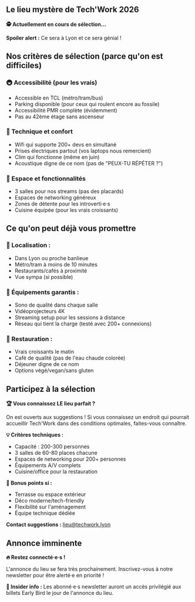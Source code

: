 ## Le lieu mystère de Tech'Work 2026

**🕵️ Actuellement en cours de sélection...**

**Spoiler alert :** Ce sera à Lyon et ce sera génial !

## Nos critères de sélection (parce qu'on est difficiles)

### 🚇 Accessibilité (pour les vrais)
- Accessible en TCL (métro/tram/bus)
- Parking disponible (pour ceux qui roulent encore au fossile)
- Accessibilité PMR complète (évidemment)
- Pas au 42ème étage sans ascenseur

### 🏢 Technique et confort
- Wifi qui supporte 200+ devs en simultané
- Prises électriques partout (vos laptops nous remercient)
- Clim qui fonctionne (même en juin)
- Acoustique digne de ce nom (pas de "PEUX-TU RÉPÉTER ?")

### 🎯 Espace et fonctionnalités
- 3 salles pour nos streams (pas des placards)
- Espaces de networking généreux
- Zones de détente pour les introverti·e·s
- Cuisine équipée (pour les vrais croissants)

## Ce qu'on peut déjà vous promettre

### 📍 Localisation :
- Dans Lyon ou proche banlieue
- Métro/tram à moins de 10 minutes
- Restaurants/cafés à proximité
- Vue sympa (si possible)

### 🔧 Équipements garantis :
- Sono de qualité dans chaque salle
- Vidéoprojecteurs 4K
- Streaming setup pour les sessions à distance
- Réseau qui tient la charge (testé avec 200+ connexions)

### 🍕 Restauration :
- Vrais croissants le matin
- Café de qualité (pas de l'eau chaude colorée)
- Déjeuner digne de ce nom
- Options végé/vegan/sans gluten

## Participez à la sélection

**🏆 Vous connaissez LE lieu parfait ?**

On est ouverts aux suggestions ! Si vous connaissez un endroit qui pourrait accueillir Tech'Work dans des conditions optimales, faites-vous connaître.

**💡 Critères techniques :**
- Capacité : 200-300 personnes
- 3 salles de 60-80 places chacune
- Espaces de networking pour 200+ personnes
- Équipements A/V complets
- Cuisine/office pour la restauration

**🎯 Bonus points si :**
- Terrasse ou espace extérieur
- Déco moderne/tech-friendly
- Flexibilité sur l'aménagement
- Équipe technique dédiée

**Contact suggestions :** lieu@techwork.lyon

## Annonce imminente

**🔥 Restez connecté·e·s !**

L'annonce du lieu se fera très prochainement. Inscrivez-vous à notre newsletter pour être alerté·e en priorité !

**🎁 Insider info :**
Les abonné·e·s newsletter auront un accès privilégié aux billets Early Bird le jour de l'annonce du lieu.